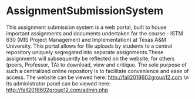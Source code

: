 # AssignmentSubmissionSystem
This assignment submission system is a web portal, built to house important assignments and documents undertaken for the course - ISTM 630 (MIS Project Management and Implementation) at Texas A&amp;M University. This portal allows for file uploads by students to a central repository uniquely segregated into separate assignments.These assignments will subsequently be reflected on the website, for others (peers, Professor, TA) to download, view and critique. The sole purpose of such a centralized online repository is to facilitate convenience and ease of access. 
The website can be viewed here: http://fall2018602group12.com \n 
Its administrator panel can be viewed here: http://fall2018602group12.com/admin.php
